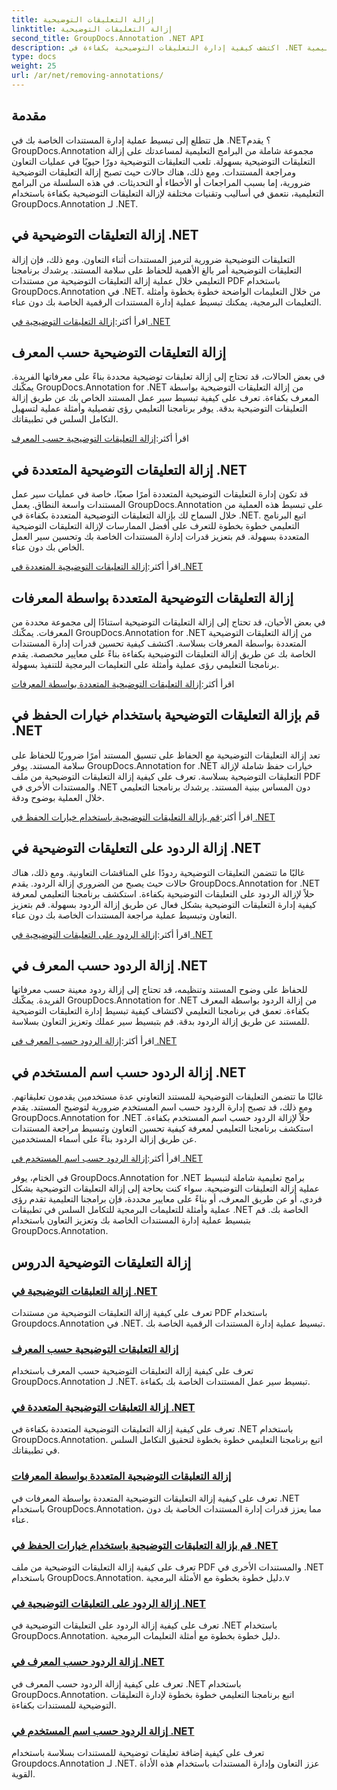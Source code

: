 ```yaml
---
title: إزالة التعليقات التوضيحية
linktitle: إزالة التعليقات التوضيحية
second_title: GroupDocs.Annotation .NET API
description: اكتشف كيفية إدارة التعليقات التوضيحية بكفاءة في .NET باستخدام البرامج التعليمية GroupDocs.Annotation. قم بتبسيط سير عمل المستند الخاص بك وتعزيز التعاون بسلاسة.
type: docs
weight: 25
url: /ar/net/removing-annotations/
---
```

## مقدمة

هل تتطلع إلى تبسيط عملية إدارة المستندات الخاصة بك في .NET؟ يقدم GroupDocs.Annotation مجموعة شاملة من البرامج التعليمية لمساعدتك على إزالة التعليقات التوضيحية بسهولة. تلعب التعليقات التوضيحية دورًا حيويًا في عمليات التعاون ومراجعة المستندات. ومع ذلك، هناك حالات حيث تصبح إزالة التعليقات التوضيحية ضرورية، إما بسبب المراجعات أو الأخطاء أو التحديثات. في هذه السلسلة من البرامج التعليمية، نتعمق في أساليب وتقنيات مختلفة لإزالة التعليقات التوضيحية بكفاءة باستخدام GroupDocs.Annotation لـ .NET.

## إزالة التعليقات التوضيحية في .NET
التعليقات التوضيحية ضرورية لترميز المستندات أثناء التعاون. ومع ذلك، فإن إزالة التعليقات التوضيحية أمر بالغ الأهمية للحفاظ على سلامة المستند. يرشدك برنامجنا التعليمي خلال عملية إزالة التعليقات التوضيحية من مستندات PDF باستخدام GroupDocs.Annotation في .NET. من خلال التعليمات الواضحة خطوة بخطوة وأمثلة التعليمات البرمجية، يمكنك تبسيط عملية إدارة المستندات الرقمية الخاصة بك دون عناء.

 اقرأ أكثر:[إزالة التعليقات التوضيحية في .NET](./remove-annotations/)

## إزالة التعليقات التوضيحية حسب المعرف
في بعض الحالات، قد تحتاج إلى إزالة تعليقات توضيحية محددة بناءً على معرفاتها الفريدة. يمكّنك GroupDocs.Annotation for .NET من إزالة التعليقات التوضيحية بواسطة المعرف بكفاءة. تعرف على كيفية تبسيط سير عمل المستند الخاص بك عن طريق إزالة التعليقات التوضيحية بدقة. يوفر برنامجنا التعليمي رؤى تفصيلية وأمثلة عملية لتسهيل التكامل السلس في تطبيقاتك.

 اقرأ أكثر:[إزالة التعليقات التوضيحية حسب المعرف](./remove-annotations-by-id/)

## إزالة التعليقات التوضيحية المتعددة في .NET
قد تكون إدارة التعليقات التوضيحية المتعددة أمرًا صعبًا، خاصة في عمليات سير عمل المستندات واسعة النطاق. يعمل GroupDocs.Annotation على تبسيط هذه العملية من خلال السماح لك بإزالة التعليقات التوضيحية المتعددة بكفاءة في .NET. اتبع البرنامج التعليمي خطوة بخطوة للتعرف على أفضل الممارسات لإزالة التعليقات التوضيحية المتعددة بسهولة. قم بتعزيز قدرات إدارة المستندات الخاصة بك وتحسين سير العمل الخاص بك دون عناء.

 اقرأ أكثر:[إزالة التعليقات التوضيحية المتعددة في .NET](./remove-multiple-annotations/)

## إزالة التعليقات التوضيحية المتعددة بواسطة المعرفات
في بعض الأحيان، قد تحتاج إلى إزالة التعليقات التوضيحية استنادًا إلى مجموعة محددة من المعرفات. يمكّنك GroupDocs.Annotation for .NET من إزالة التعليقات التوضيحية المتعددة بواسطة المعرفات بسلاسة. اكتشف كيفية تحسين قدرات إدارة المستندات الخاصة بك عن طريق إزالة التعليقات التوضيحية بكفاءة بناءً على معايير مخصصة. يقدم برنامجنا التعليمي رؤى عملية وأمثلة على التعليمات البرمجية للتنفيذ بسهولة.

 اقرأ أكثر:[إزالة التعليقات التوضيحية المتعددة بواسطة المعرفات](./remove-multiple-annotations-by-ids/)

## قم بإزالة التعليقات التوضيحية باستخدام خيارات الحفظ في .NET
تعد إزالة التعليقات التوضيحية مع الحفاظ على تنسيق المستند أمرًا ضروريًا للحفاظ على سلامة المستند. يوفر GroupDocs.Annotation for .NET خيارات حفظ شاملة لإزالة التعليقات التوضيحية بسلاسة. تعرف على كيفية إزالة التعليقات التوضيحية من ملف PDF والمستندات الأخرى في .NET دون المساس ببنية المستند. يرشدك برنامجنا التعليمي خلال العملية بوضوح ودقة.

 اقرأ أكثر:[قم بإزالة التعليقات التوضيحية باستخدام خيارات الحفظ في .NET](./remove-annotations-using-save-options/)

## إزالة الردود على التعليقات التوضيحية في .NET
غالبًا ما تتضمن التعليقات التوضيحية ردودًا على المناقشات التعاونية. ومع ذلك، هناك حالات حيث يصبح من الضروري إزالة الردود. يقدم GroupDocs.Annotation for .NET حلاً لإزالة الردود على التعليقات التوضيحية بكفاءة. استكشف برنامجنا التعليمي لمعرفة كيفية إدارة التعليقات التوضيحية بشكل فعال عن طريق إزالة الردود بسهولة. قم بتعزيز التعاون وتبسيط عملية مراجعة المستندات الخاصة بك دون عناء.

 اقرأ أكثر:[إزالة الردود على التعليقات التوضيحية في .NET](./remove-replies-to-annotations/)

## إزالة الردود حسب المعرف في .NET
للحفاظ على وضوح المستند وتنظيمه، قد تحتاج إلى إزالة ردود معينة حسب معرفاتها الفريدة. يمكّنك GroupDocs.Annotation for .NET من إزالة الردود بواسطة المعرف بكفاءة. تعمق في برنامجنا التعليمي لاكتشاف كيفية تبسيط إدارة التعليقات التوضيحية للمستند عن طريق إزالة الردود بدقة. قم بتبسيط سير عملك وتعزيز التعاون بسلاسة.

 اقرأ أكثر:[إزالة الردود حسب المعرف في .NET](./remove-replies-by-id/)

## إزالة الردود حسب اسم المستخدم في .NET
غالبًا ما تتضمن التعليقات التوضيحية للمستند التعاوني عدة مستخدمين يقدمون تعليقاتهم. ومع ذلك، قد تصبح إدارة الردود حسب اسم المستخدم ضرورية لتوضيح المستند. يقدم GroupDocs.Annotation for .NET حلاً لإزالة الردود حسب اسم المستخدم بكفاءة. استكشف برنامجنا التعليمي لمعرفة كيفية تحسين التعاون وتبسيط مراجعة المستندات عن طريق إزالة الردود بناءً على أسماء المستخدمين.

 اقرأ أكثر:[إزالة الردود حسب اسم المستخدم في .NET](./remove-replies-by-username/)

في الختام، يوفر GroupDocs.Annotation for .NET برامج تعليمية شاملة لتبسيط عملية إزالة التعليقات التوضيحية. سواء كنت بحاجة إلى إزالة التعليقات التوضيحية بشكل فردي، أو عن طريق المعرف، أو بناءً على معايير محددة، فإن برامجنا التعليمية تقدم رؤى عملية وأمثلة للتعليمات البرمجية للتكامل السلس في تطبيقات .NET الخاصة بك. قم بتبسيط عملية إدارة المستندات الخاصة بك وتعزيز التعاون باستخدام GroupDocs.Annotation.
## إزالة التعليقات التوضيحية الدروس
### [إزالة التعليقات التوضيحية في .NET](./remove-annotations/)
تعرف على كيفية إزالة التعليقات التوضيحية من مستندات PDF باستخدام Groupdocs.Annotation في .NET. تبسيط عملية إدارة المستندات الرقمية الخاصة بك.
### [إزالة التعليقات التوضيحية حسب المعرف](./remove-annotations-by-id/)
تعرف على كيفية إزالة التعليقات التوضيحية حسب المعرف باستخدام GroupDocs.Annotation لـ .NET. تبسيط سير عمل المستندات الخاصة بك بكفاءة.
### [إزالة التعليقات التوضيحية المتعددة في .NET](./remove-multiple-annotations/)
تعرف على كيفية إزالة التعليقات التوضيحية المتعددة بكفاءة في .NET باستخدام GroupDocs.Annotation. اتبع برنامجنا التعليمي خطوة بخطوة لتحقيق التكامل السلس في تطبيقاتك.
### [إزالة التعليقات التوضيحية المتعددة بواسطة المعرفات](./remove-multiple-annotations-by-ids/)
تعرف على كيفية إزالة التعليقات التوضيحية المتعددة بواسطة المعرفات في .NET باستخدام GroupDocs.Annotation، مما يعزز قدرات إدارة المستندات الخاصة بك دون عناء.
### [قم بإزالة التعليقات التوضيحية باستخدام خيارات الحفظ في .NET](./remove-annotations-using-save-options/)
تعرف على كيفية إزالة التعليقات التوضيحية من ملف PDF والمستندات الأخرى في .NET باستخدام GroupDocs.Annotation. دليل خطوة بخطوة مع الأمثلة البرمجية.v
### [إزالة الردود على التعليقات التوضيحية في .NET](./remove-replies-to-annotations/)
تعرف على كيفية إزالة الردود على التعليقات التوضيحية في .NET باستخدام GroupDocs.Annotation. دليل خطوة بخطوة مع أمثلة التعليمات البرمجية.
### [إزالة الردود حسب المعرف في .NET](./remove-replies-by-id/)
تعرف على كيفية إزالة الردود حسب المعرف في .NET باستخدام GroupDocs.Annotation. اتبع برنامجنا التعليمي خطوة بخطوة لإدارة التعليقات التوضيحية للمستندات بكفاءة.
### [إزالة الردود حسب اسم المستخدم في .NET](./remove-replies-by-username/)
تعرف على كيفية إضافة تعليقات توضيحية للمستندات بسلاسة باستخدام Groupdocs.Annotation لـ .NET. عزز التعاون وإدارة المستندات باستخدام هذه الأداة القوية.